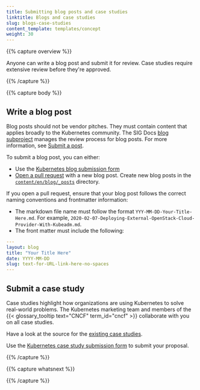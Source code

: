 ```yaml
---
title: Submitting blog posts and case studies
linktitle: Blogs and case studies
slug: blogs-case-studies
content_template: templates/concept
weight: 30
---
```


{{% capture overview %}}

Anyone can write a blog post and submit it for review. Case studies require
extensive review before they're approved.

{{% /capture %}}

{{% capture body %}}

## Write a blog post

Blog posts should not be vendor pitches. They must contain content that applies
broadly to the Kubernetes community. The SIG Docs
[blog subproject](https://github.com/kubernetes/community/tree/master/sig-docs/blog-subproject)
manages the review process for blog posts. For more information, see
[Submit a post](https://github.com/kubernetes/community/tree/master/sig-docs/blog-subproject#submit-a-post).

To submit a blog post, you can either:

- Use the
  [Kubernetes blog submission form](https://docs.google.com/forms/d/e/1FAIpQLSdMpMoSIrhte5omZbTE7nB84qcGBy8XnnXhDFoW0h7p2zwXrw/viewform)
- [Open a pull request](/docs/contribute/new-content/new-content/#fork-the-repo)
  with a new blog post. Create new blog posts in the
  [`content/en/blog/_posts`](https://github.com/kubernetes/website/tree/master/content/en/blog/_posts)
  directory.

If you open a pull request, ensure that your blog post follows the correct
naming conventions and frontmatter information:

- The markdown file name must follow the format `YYY-MM-DD-Your-Title-Here.md`.
  For example,
  `2020-02-07-Deploying-External-OpenStack-Cloud-Provider-With-Kubeadm.md`.
- The front matter must include the following:

```yaml
---
layout: blog
title: "Your Title Here"
date: YYYY-MM-DD
slug: text-for-URL-link-here-no-spaces
---

```

## Submit a case study

Case studies highlight how organizations are using Kubernetes to solve
real-world problems. The Kubernetes marketing team and members of the
{{< glossary_tooltip text="CNCF" term_id="cncf" >}} collaborate with you on all
case studies.

Have a look at the source for the
[existing case studies](https://github.com/kubernetes/website/tree/master/content/en/case-studies).

Use the
[Kubernetes case study submission form](https://www.cncf.io/people/end-user-community/)
to submit your proposal.

{{% /capture %}}

{{% capture whatsnext %}}

{{% /capture %}}
